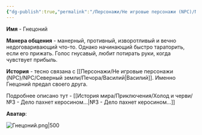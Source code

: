 ```yaml
---
{"dg-publish":true,"permalink":"/Персонажи/Не игровые персонажи (NPC)/NPC/Темноземье/Гнецоний/","noteIcon":"","created":"2025-09-07T13:19:34.332+03:00","updated":"2025-09-09T12:36:52.218+03:00"}
---
```




**Имя** - Гнецоний

**Манера общения** - манерный, противный, изворотливый и вечно недоговаривающий что-то. Однако начинающий быстро тараторить, если его прижать. Голос гнусавый, любит потирать руки, когда чувствует прибыль. 

**История** - тесно связана с [[Персонажи/Не игровые персонажи (NPC)/NPC/Северный земли/Печора/Василий\|Василий]]. Именно Гнецоний предал своего друга. 

Подробнее описано тут - [[История мира/Приключения/Холод и черви/№3 - Дело пахнет керосином…\|№3 - Дело пахнет керосином…]]

**Аватар**:

![Гнецоний.png|500](/img/user/system/img/NPC/%D0%A2%D0%B5%D0%BC%D0%BD%D0%BE%D0%B7%D0%B5%D0%BC%D1%8C%D0%B5/%D0%93%D0%BD%D0%B5%D1%86%D0%BE%D0%BD%D0%B8%D0%B9.png)